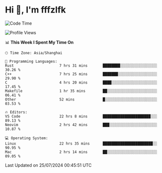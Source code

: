 # Hi 👋, I'm fffzlfk

<!--START_SECTION:waka-->
![Code Time](http://img.shields.io/badge/Code%20Time-810%20hrs%2034%20mins-blue)

![Profile Views](http://img.shields.io/badge/Profile%20Views-0-blue)

📊 **This Week I Spent My Time On** 

```text
🕑︎ Time Zone: Asia/Shanghai

💬 Programming Languages: 
Rust                     7 hrs 31 mins       ████████░░░░░░░░░░░░░░░░░   30.26 % 
C++                      7 hrs 25 mins       ███████░░░░░░░░░░░░░░░░░░   29.90 % 
C                        4 hrs 20 mins       ████░░░░░░░░░░░░░░░░░░░░░   17.45 % 
Makefile                 1 hr 35 mins        ██░░░░░░░░░░░░░░░░░░░░░░░   06.41 % 
Other                    52 mins             █░░░░░░░░░░░░░░░░░░░░░░░░   03.53 % 

🔥 Editors: 
VS Code                  22 hrs 8 mins       ██████████████████████░░░   89.13 % 
Neovim                   2 hrs 42 mins       ███░░░░░░░░░░░░░░░░░░░░░░   10.87 % 

💻 Operating System: 
Linux                    22 hrs 35 mins      ███████████████████████░░   90.95 % 
Mac                      2 hrs 14 mins       ██░░░░░░░░░░░░░░░░░░░░░░░   09.05 % 
```


 Last Updated on 25/07/2024 00:45:51 UTC
<!--END_SECTION:waka-->
